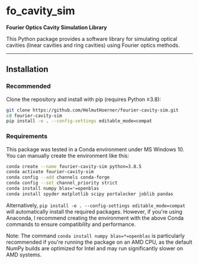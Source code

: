 # fo_cavity_sim

**Fourier Optics Cavity Simulation Library**

This Python package provides a software library for simulating optical cavities (linear cavities and ring cavities) using Fourier optics methods. 

---

## Installation

###  Recommended 

Clone the repository and install with pip (requires Python ≥3.8):

```bash
git clone https://github.com/HelmutHoerner/fourier-cavity-sim.git
cd fourier-cavity-sim
pip install -e . --config-settings editable_mode=compat
```

### Requirements

This package was tested in a Conda environment under MS Windows 10. You can manually create the environment like this:

```bash
conda create --name fourier-cavity-sim python=3.8.5
conda activate fourier-cavity-sim
conda config --add channels conda-forge
conda config --set channel_priority strict
conda install numpy blas=*=openblas
conda install spyder matplotlib scipy portalocker joblib pandas
```
Alternatively, `pip install -e . --config-settings editable_mode=compat` will automatically install the required packages. However, if you're using Anaconda, I recommend creating the environment with the above Conda commands to ensure compatibility and performance. 

Note: The command `conda install numpy blas=*=openblas` is particularly recommended if you're running the package on an AMD CPU, as the default NumPy builds are optimized for Intel and may run significantly slower on AMD systems.
